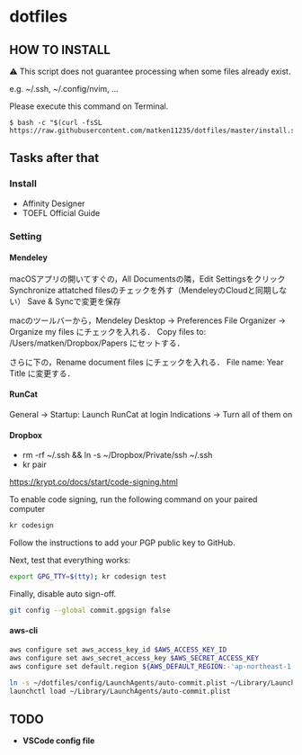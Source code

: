# dotfiles

## HOW TO INSTALL
:warning: This script does not guarantee processing when some files already exist.

e.g. ~/.ssh, ~/.config/nvim, ...

Please execute this command on Terminal.
```:Terminal.app
$ bash -c "$(curl -fsSL https://raw.githubusercontent.com/matken11235/dotfiles/master/install.sh)"
```

## Tasks after that
### Install
* Affinity Designer
* TOEFL Official Guide

### Setting
#### Mendeley
macOSアプリの開いてすぐの，All Documentsの隣，Edit Settingsをクリック
Synchronize attatched filesのチェックを外す（MendeleyのCloudと同期しない）
Save & Syncで変更を保存

macのツールバーから，Mendeley Desktop -> Preferences
File Organizer -> Organize my files にチェックを入れる．
Copy files to: /Users/matken/Dropbox/Papers にセットする．

さらに下の，Rename document files にチェックを入れる．
File name: Year Title に変更する．

#### RunCat
General -> Startup: Launch RunCat at login
Indications -> Turn all of them on

#### Dropbox
* rm -rf ~/.ssh && ln -s ~/Dropbox/Private/ssh ~/.ssh
* kr pair

https://krypt.co/docs/start/code-signing.html

To enable code signing, run the following command on your paired computer
```bash
kr codesign
```

Follow the instructions to add your PGP public key to GitHub.

Next, test that everything works:
```bash
export GPG_TTY=$(tty); kr codesign test
```

Finally, disable auto sign-off.
```bash
git config --global commit.gpgsign false
```


#### aws-cli
```bash
aws configure set aws_access_key_id $AWS_ACCESS_KEY_ID
aws configure set aws_secret_access_key $AWS_SECRET_ACCESS_KEY
aws configure set default.region ${AWS_DEFAULT_REGION:-'ap-northeast-1'}
```

```bash
ln -s ~/dotfiles/config/LaunchAgents/auto-commit.plist ~/Library/LaunchAgents/auto-commit.plist
launchctl load ~/Library/LaunchAgents/auto-commit.plist
```

## TODO
* **VSCode config file**
